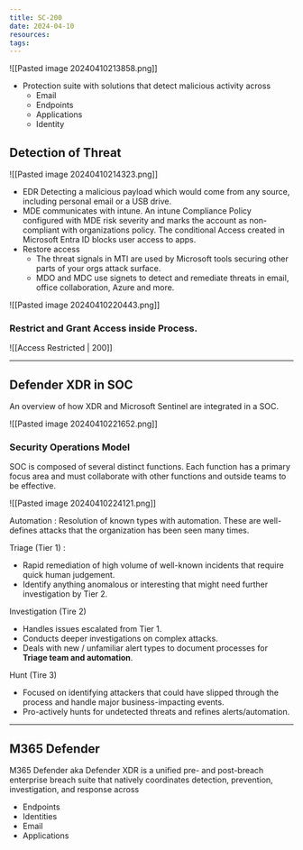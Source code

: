 ```yaml
---
title: SC-200
date: 2024-04-10
resources: 
tags:
---
```


![[Pasted image 20240410213858.png]]
- Protection suite with solutions that detect malicious activity across
	- Email
	- Endpoints
	- Applications
	- Identity

## Detection of Threat

![[Pasted image 20240410214323.png]]

- EDR Detecting a malicious payload which would come from any source, including personal email or a USB drive.
- MDE communicates with intune. An intune Compliance Policy configured with MDE risk severity and marks the account as non-compliant with organizations policy. The conditional Access created in Microsoft Entra ID blocks user access to apps.
- Restore access
	- The threat signals in MTI are used by Microsoft tools securing other parts of your orgs attack surface.
	- MDO and MDC use signets to detect and remediate threats in email, office collaboration, Azure and more.

![[Pasted image 20240410220443.png]]

### Restrict and Grant Access inside Process.

![[Access Restricted | 200]]

---
## Defender XDR in SOC

An overview of how XDR and Microsoft Sentinel are integrated in a SOC.

![[Pasted image 20240410221652.png]]

### Security Operations Model

SOC is composed of several distinct functions. Each function has a primary focus area and must collaborate with other functions and outside teams to be effective.

![[Pasted image 20240410224121.png]]

Automation : Resolution of known types with automation. These are well-defines attacks that the organization has been seen many times.

Triage (Tier 1) : 
- Rapid remediation of high volume of well-known incidents that require quick human judgement.
- Identify anything anomalous or interesting that might need further investigation by Tier 2.

Investigation (Tire 2)
- Handles issues escalated from Tier 1.
- Conducts deeper investigations on complex attacks.
- Deals with new / unfamiliar alert types to document processes for **Triage team and automation**.

Hunt (Tire 3)
- Focused on identifying attackers that could have slipped through the process and handle major business-impacting events.
- Pro-actively hunts for undetected threats and refines alerts/automation.

---
## M365 Defender

M365 Defender aka Defender XDR is a unified pre- and post-breach enterprise breach suite that natively coordinates detection, prevention, investigation, and response across
- Endpoints
- Identities
- Email
- Applications


